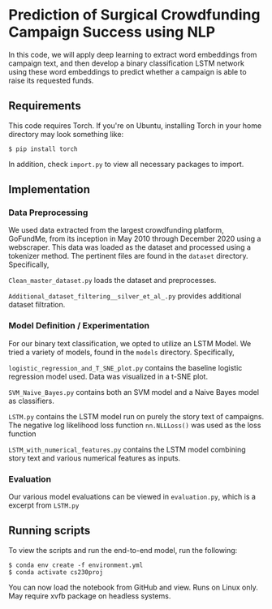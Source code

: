 # Prediction of Surgical Crowdfunding Campaign Success using NLP

In this code, we will apply deep learning to extract word embeddings from campaign text, and then
develop a binary classification LSTM network using these word embeddings to
predict whether a campaign is able to raise its requested funds.

## Requirements
This code requires Torch. If you're on Ubuntu, installing Torch in your home directory may look something like: 

```
$ pip install torch
```

In addition, check ```import.py``` to view all necessary packages to import.  
 
 
 
 
## Implementation
### Data Preprocessing
We used data extracted from the largest crowdfunding platform, GoFundMe, from its inception
in May 2010 through December 2020 using a webscraper. This data was loaded as the dataset and processed 
using a tokenizer method. The pertinent files are found in the ```dataset``` directory. 
Specifically,  

```Clean_master_dataset.py``` loads the dataset and preprocesses.  

```Additional_dataset_filtering__silver_et_al_.py``` provides additional dataset filtration. 


### Model Definition / Experimentation 
For our binary text classification, we opted to utilize an LSTM Model. We tried a variety of models, found in the ```models``` directory. 
Specifically, 

```logistic_regression_and_T_SNE_plot.py``` contains the baseline logistic regression model used. Data was visualized in a t-SNE plot. 

```SVM_Naive_Bayes.py``` contains both an SVM model and a Naive Bayes model as classifiers. 

```LSTM.py``` contains the LSTM model run on purely the story text of campaigns. The negative log likelihood loss function ```nn.NLLLoss()``` was used as the loss function

```LSTM_with_numerical_features.py``` contains the LSTM model combining story text and various numerical features as inputs.

### Evaluation 
Our various model evaluations can be viewed in ```evaluation.py```, which is a excerpt from ```LSTM.py```

## Running scripts
To view the scripts and run the end-to-end model, run the following: 
```
$ conda env create -f environment.yml
$ conda activate cs230proj 
```
You can now load the notebook from GitHub and view. 
Runs on Linux only. May require xvfb package on headless systems.

